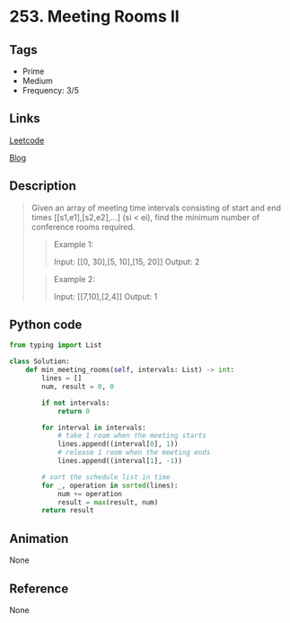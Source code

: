 # 253. Meeting Rooms II

## Tags

- Prime
- Medium
- Frequency: 3/5

## Links

[Leetcode](https://leetcode.com/problems/meeting-rooms-ii)

[Blog](http://206.81.6.248:12306/leetcode/meeting-rooms-ii/description)

## Description

>Given an array of meeting time intervals consisting of start and end times [[s1,e1],[s2,e2],...] (si < ei), find the minimum number of conference rooms required.
>
>>Example 1:
>>
>>Input: [[0, 30],[5, 10],[15, 20]]
>>Output: 2
>
>>Example 2:
>>
>>Input: [[7,10],[2,4]]
>>Output: 1

## Python code

```python
from typing import List

class Solution:
    def min_meeting_rooms(self, intervals: List) -> int:
        lines = []
        num, result = 0, 0

        if not intervals:
            return 0

        for interval in intervals:
            # take 1 room when the meeting starts
            lines.append((interval[0], 1))
            # release 1 room when the meeting ends
            lines.append((interval[1], -1))

        # sort the schedule list in time
        for _, operation in sorted(lines):
            num += operation
            result = max(result, num)
        return result
```

## Animation

None

## Reference

None
